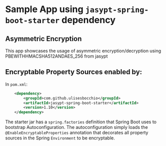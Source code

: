 # Sample App using `jasypt-spring-boot-starter` dependency

 ## Asymmetric Encryption
 
 This app showcases the usage of asymmetric encryption/decryption using PBEWITHHMACSHA512ANDAES_256 from jasypt
 
## Encryptable Property Sources enabled by:

In `pom.xml`:

```xml
    <dependency>
        <groupId>com.github.ulisesbocchio</groupId>
        <artifactId>jasypt-spring-boot-starter</artifactId>
        <version>1.10</version>
    </dependency>

```
The starter jar has a `spring.factories` definition that Spring Boot uses to bootstrap Autoconfiguration. The autoconfiguration
 simply loads the `@EnableEncryptableProperties` annotation that decorates all property sources in the Spring `Environment` to be
 encryptable.
 
 
